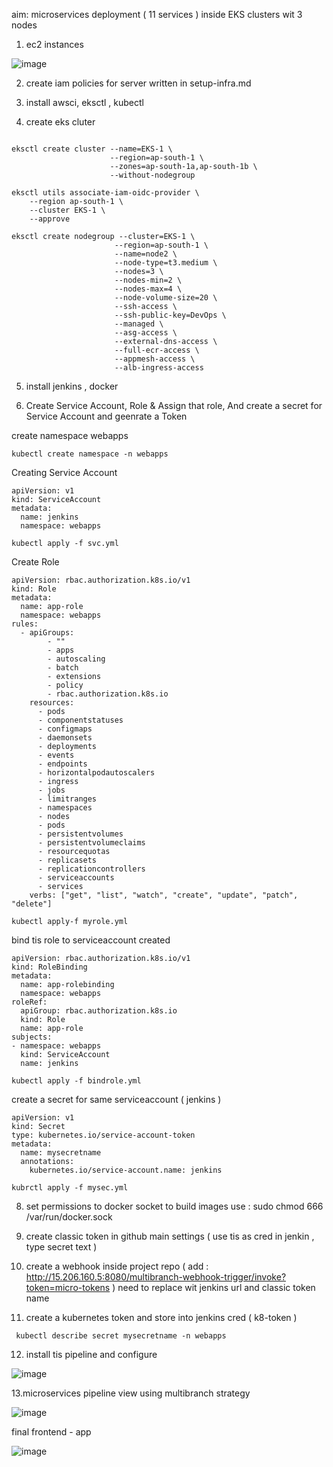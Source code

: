 aim: microservices deployment ( 11 services ) inside EKS clusters wit 3 nodes 

1. ec2 instances 

![image](https://github.com/user-attachments/assets/7198343d-841d-48ca-b981-6b7091b2dfc9)

2.  create iam policies for server written in setup-infra.md

3.  install awsci, eksctl , kubectl

   
4.  create eks cluter

```

eksctl create cluster --name=EKS-1 \
                      --region=ap-south-1 \
                      --zones=ap-south-1a,ap-south-1b \
                      --without-nodegroup

eksctl utils associate-iam-oidc-provider \
    --region ap-south-1 \
    --cluster EKS-1 \
    --approve

eksctl create nodegroup --cluster=EKS-1 \
                       --region=ap-south-1 \
                       --name=node2 \
                       --node-type=t3.medium \
                       --nodes=3 \
                       --nodes-min=2 \
                       --nodes-max=4 \
                       --node-volume-size=20 \
                       --ssh-access \
                       --ssh-public-key=DevOps \
                       --managed \
                       --asg-access \
                       --external-dns-access \
                       --full-ecr-access \
                       --appmesh-access \
                       --alb-ingress-access

```
5.  install jenkins , docker

   
7.  Create Service Account, Role & Assign that role, And create a secret for Service Account and geenrate a Token

create namespace webapps 

```
kubectl create namespace -n webapps

```
Creating Service Account
```
apiVersion: v1
kind: ServiceAccount
metadata:
  name: jenkins
  namespace: webapps
```

```
kubectl apply -f svc.yml
```

Create Role
```
apiVersion: rbac.authorization.k8s.io/v1
kind: Role
metadata:
  name: app-role
  namespace: webapps
rules:
  - apiGroups:
        - ""
        - apps
        - autoscaling
        - batch
        - extensions
        - policy
        - rbac.authorization.k8s.io
    resources:
      - pods
      - componentstatuses
      - configmaps
      - daemonsets
      - deployments
      - events
      - endpoints
      - horizontalpodautoscalers
      - ingress
      - jobs
      - limitranges
      - namespaces
      - nodes
      - pods
      - persistentvolumes
      - persistentvolumeclaims
      - resourcequotas
      - replicasets
      - replicationcontrollers
      - serviceaccounts
      - services
    verbs: ["get", "list", "watch", "create", "update", "patch", "delete"]

```
```
kubectl apply-f myrole.yml
```
bind tis role to serviceaccount created 

```
apiVersion: rbac.authorization.k8s.io/v1
kind: RoleBinding
metadata:
  name: app-rolebinding
  namespace: webapps 
roleRef:
  apiGroup: rbac.authorization.k8s.io
  kind: Role
  name: app-role 
subjects:
- namespace: webapps 
  kind: ServiceAccount
  name: jenkins

```
```
kubectl apply -f bindrole.yml
```

create a secret for same serviceaccount ( jenkins ) 
```
apiVersion: v1
kind: Secret
type: kubernetes.io/service-account-token
metadata:
  name: mysecretname
  annotations:
    kubernetes.io/service-account.name: jenkins

```
```
kubrctl apply -f mysec.yml
```

8.  set permissions to docker socket to build images use : sudo chmod 666  /var/run/docker.sock

9.  create classic token in github main settings ( use tis as cred in jenkin , type secret text ) 

10.  create a webhook inside project repo ( add :  http://15.206.160.5:8080/multibranch-webhook-trigger/invoke?token=micro-tokens ) need to replace wit jenkins url and classic token name

11.  create a kubernetes token and  store into jenkins cred ( k8-token ) 

```
 kubectl describe secret mysecretname -n webapps
```

12. install tis pipeline and configure

![image](https://github.com/user-attachments/assets/3e4473b9-c114-464e-b0c7-06ebc5b8625b)

13.microservices  pipeline view using multibranch strategy 

![image](https://github.com/user-attachments/assets/e7a48a9a-806b-4174-a4e3-affe12e05717)



final frontend - app

![image](https://github.com/user-attachments/assets/de7d4d43-7496-4372-a878-d6f4bc466797)


